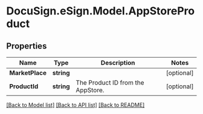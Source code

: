 # DocuSign.eSign.Model.AppStoreProduct
## Properties

Name | Type | Description | Notes
------------ | ------------- | ------------- | -------------
**MarketPlace** | **string** |  | [optional] 
**ProductId** | **string** | The Product ID from the AppStore. | [optional] 

[[Back to Model list]](../README.md#documentation-for-models) [[Back to API list]](../README.md#documentation-for-api-endpoints) [[Back to README]](../README.md)

